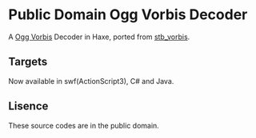 # Public Domain Ogg Vorbis Decoder
A [Ogg Vorbis](http://www.vorbis.com/) Decoder in Haxe, ported from [stb_vorbis](https://github.com/nothings/stb).

## Targets
Now available in swf(ActionScript3), C# and Java.

## Lisence
These source codes are in the public domain.